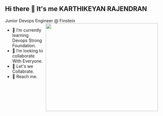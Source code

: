 ## Hi there 👋 It's me KARTHIKEYAN RAJENDRAN 

Junior Devops Engineer @ Finstein 
<img align="right" width="370" height="290" src="https://i.pinimg.com/originals/47/f0/34/47f0342cec72b800463bf003eac1257e.gif">                                              
- 🌱 I’m currently learning Devops Strong Foundation.
- 👯 I’m looking to collaborate With Everyone.
- 🤔 Let's we Collabrate.
- 💬 Reach me.
